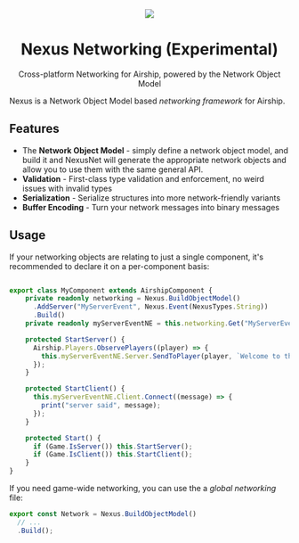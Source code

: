 <div align="center">
  <img src="https://i.imgur.com/eqw3xYR.png"/>
  <h1>Nexus Networking (Experimental)</h1>
  <p>Cross-platform Networking for Airship, powered by the Network Object Model</p>
</div>

Nexus is a Network Object Model based _networking framework_ for Airship.

## Features

- The **Network Object Model** - simply define a network object model, and build it and NexusNet will generate the appropriate network objects and allow you to use them with the same general API.
- **Validation** - First-class type validation and enforcement, no weird issues with invalid types
- **Serialization** - Serialize structures into more network-friendly variants
- **Buffer Encoding** - Turn your network messages into binary messages


## Usage
If your networking objects are relating to just a single component, it's recommended to declare it on a per-component basis:

```ts

export class MyComponent extends AirshipComponent {
    private readonly networking = Nexus.BuildObjectModel()
      .AddServer("MyServerEvent", Nexus.Event(NexusTypes.String))
      .Build()
    private readonly myServerEventNE = this.networking.Get("MyServerEvent");

    protected StartServer() {
      Airship.Players.ObservePlayers((player) => {
        this.myServerEventNE.Server.SendToPlayer(player, `Welcome to the server, ${player.username}!`);
      });
    }

    protected StartClient() {
      this.myServerEventNE.Client.Connect((message) => {
        print("server said", message);
      });
    }

    protected Start() {
      if (Game.IsServer()) this.StartServer();
      if (Game.IsClient()) this.StartClient();
    }
}
```

If you need game-wide networking, you can use the a _global networking_ file:
```ts
export const Network = Nexus.BuildObjectModel()
  // ...
  .Build();
```